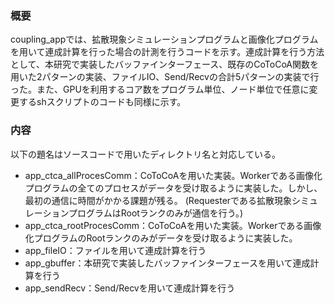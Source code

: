 ### 概要
coupling_appでは、拡散現象シミュレーションプログラムと画像化プログラムを用いて連成計算を行った場合の計測を行うコードを示す。連成計算を行う方法として、本研究で実装したバッファインターフェース、既存のCoToCoA関数を用いた2パターンの実装、ファイルIO、Send/Recvの合計5パターンの実装で行った。また、GPUを利用するコア数をプログラム単位、ノード単位で任意に変更するshスクリプトのコードも同様に示す。

### 内容
以下の題名はソースコードで用いたディレクトリ名と対応している。
- app_ctca_allProcesComm：CoToCoAを用いた実装。Workerである画像化プログラムの全てのプロセスがデータを受け取るように実装した。しかし、最初の通信に時間がかかる課題が残る。 (Requesterである拡散現象シミュレーションプログラムはRootランクのみが通信を行う。)
- app_ctca_rootProcesComm：CoToCoAを用いた実装。Workerである画像化プログラムのRootランクのみがデータを受け取るように実装した。
- app_fileIO：ファイルを用いて連成計算を行う
- app_gbuffer：本研究で実装したバッファインターフェースを用いて連成計算を行う
- app_sendRecv：Send/Recvを用いて連成計算を行う